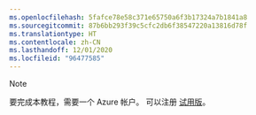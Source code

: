 ```yaml
---
ms.openlocfilehash: 5fafce78e58c371e65750a6f3b17324a7b1841a8
ms.sourcegitcommit: 87b6bb293f39c5cfc2db6f38547220a13816d78f
ms.translationtype: HT
ms.contentlocale: zh-CN
ms.lasthandoff: 12/01/2020
ms.locfileid: "96477585"
---
```

> [!NOTE]
> 要完成本教程，需要一个 Azure 帐户。 可以注册 <a href="https://www.microsoft.com/china/azure/index.html?fromtype=cn" target="_blank">试用版</a>。
> 
>